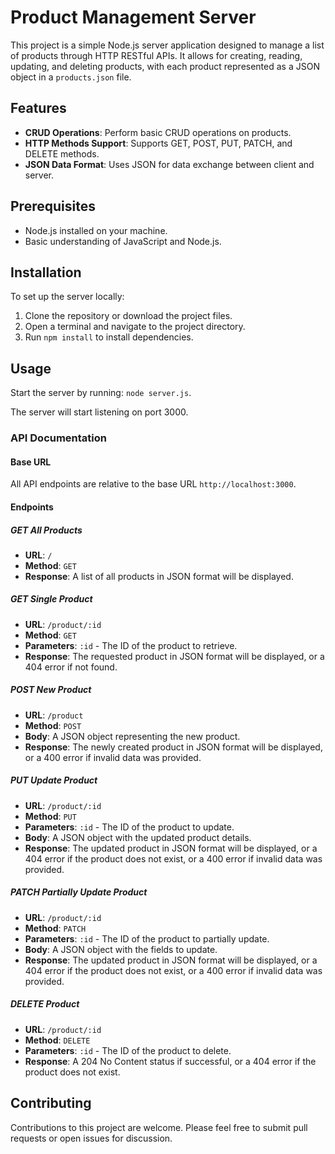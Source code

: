 # Product Management Server

This project is a simple Node.js server application designed to manage a list of products through HTTP RESTful APIs. It allows for creating, reading, updating, and deleting products, with each product represented as a JSON object in a `products.json` file.

## Features

- **CRUD Operations**: Perform basic CRUD operations on products.
- **HTTP Methods Support**: Supports GET, POST, PUT, PATCH, and DELETE methods.
- **JSON Data Format**: Uses JSON for data exchange between client and server.

## Prerequisites

- Node.js installed on your machine.
- Basic understanding of JavaScript and Node.js.

## Installation

To set up the server locally:

1. Clone the repository or download the project files.
2. Open a terminal and navigate to the project directory.
3. Run `npm install` to install dependencies.

## Usage

Start the server by running: `node server.js`.

The server will start listening on port 3000.

### API Documentation

#### Base URL

All API endpoints are relative to the base URL `http://localhost:3000`.

#### Endpoints

##### GET All Products

- **URL**: `/`
- **Method**: `GET`
- **Response**: A list of all products in JSON format will be displayed.

##### GET Single Product

- **URL**: `/product/:id`
- **Method**: `GET`
- **Parameters**: `:id` - The ID of the product to retrieve.
- **Response**: The requested product in JSON format will be displayed, or a 404 error if not found.

##### POST New Product

- **URL**: `/product`
- **Method**: `POST`
- **Body**: A JSON object representing the new product.
- **Response**: The newly created product in JSON format will be displayed, or a 400 error if invalid data was provided.

##### PUT Update Product

- **URL**: `/product/:id`
- **Method**: `PUT`
- **Parameters**: `:id` - The ID of the product to update.
- **Body**: A JSON object with the updated product details.
- **Response**: The updated product in JSON format will be displayed, or a 404 error if the product does not exist, or a 400 error if invalid data was provided.

##### PATCH Partially Update Product

- **URL**: `/product/:id`
- **Method**: `PATCH`
- **Parameters**: `:id` - The ID of the product to partially update.
- **Body**: A JSON object with the fields to update.
- **Response**: The updated product in JSON format will be displayed, or a 404 error if the product does not exist, or a 400 error if invalid data was provided.

##### DELETE Product

- **URL**: `/product/:id`
- **Method**: `DELETE`
- **Parameters**: `:id` - The ID of the product to delete.
- **Response**: A 204 No Content status if successful, or a 404 error if the product does not exist.

## Contributing

Contributions to this project are welcome. Please feel free to submit pull requests or open issues for discussion.


